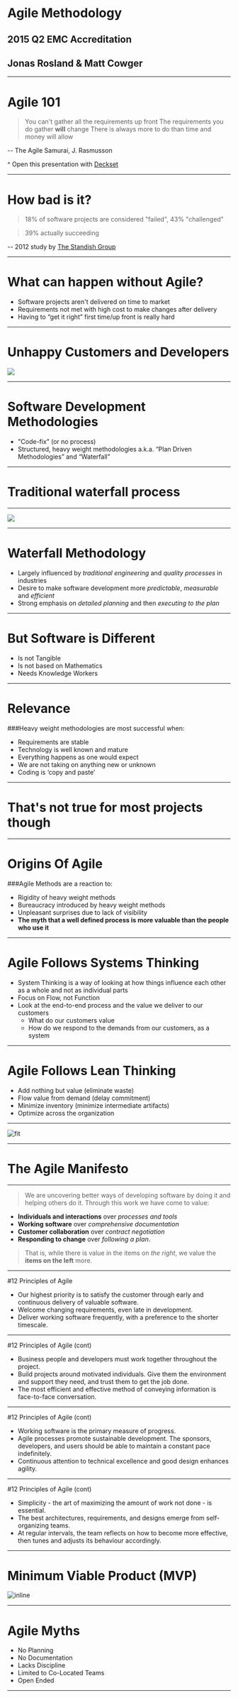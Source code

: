 # Agile Methodology
## 2015 Q2 EMC Accreditation
## Jonas Rosland & Matt Cowger

---

# Agile 101

> You can't gather all the requirements up front
 The requirements you do gather **will** change
 There is always more to do than time and money will allow

-- The Agile Samurai, J. Rasmusson

^ Open this presentation with [Deckset](http://www.decksetapp.com/)

---

# How bad is it?

> 18% of software projects are considered "failed", 43% "challenged"

> 39% actually succeeding

-- 2012 study by [The Standish Group](http://www.versionone.com/assets/img/files/CHAOSManifesto2013.pdf)

---

# What can happen without Agile?

* Software projects aren't delivered on time to market
* Requirements not met with high cost to make changes after delivery
* Having to “get it right” first time/up front is really hard

---

# Unhappy Customers and Developers
![](http://www.therelationalmarketer.com/wp-content/uploads/2009/02/11389_0_Fotolia_11045915_Subscription_L1.jpg)

---

# Software Development Methodologies
* "Code-fix” (or no process)
* Structured, heavy weight methodologies a.k.a.
“Plan Driven Methodologies” and “Waterfall”

---

# Traditional waterfall process

---

![](http://i.ytimg.com/vi/_ZKvvaZEFKE/maxresdefault.jpg)

---

# Waterfall Methodology

* Largely influenced by _traditional engineering_ and _quality processes_ in industries
* Desire to make software development more _predictable_, _measurable_ and _efficient_
* Strong emphasis on _detailed planning_ and then _executing to the plan_

---

# But Software is Different

* Is not Tangible
* Is not based on Mathematics
* Needs Knowledge Workers

---

# Relevance
###Heavy weight methodologies are most successful when:

 - Requirements are stable
 - Technology is well known and mature
 - Everything happens as one would expect
 - We are not taking on anything new or unknown
 - Coding is ‘copy and paste’

---

# That's not true for most projects though

---

# Origins Of Agile

###Agile Methods are a reaction to:

* Rigidity of heavy weight methods
* Bureaucracy introduced by heavy weight methods
* Unpleasant surprises due to lack of visibility
* **The myth that a well defined process is more valuable than the people who use it**

---

# Agile Follows Systems Thinking
* System Thinking is a way of looking at how things influence each other as a whole and not as individual parts
* Focus on Flow, not Function
* Look at the end-to-end process and the value we deliver to our customers
  * What do our customers value
  * How do we respond to the demands from our customers, as a system

---

# Agile Follows Lean Thinking
* Add nothing but value (eliminate waste)
* Flow value from demand (delay commitment)
* Minimize inventory (minimize intermediate artifacts)
* Optimize across the organization

---

![fit](http://www.flockofbirds.nl/wp/wp-content/uploads/2014/03/Agile-Development-Diagram.jpg)

---

# The Agile Manifesto

---

>We are uncovering better ways of developing software by doing it and helping others do it. Through this work we have come to value:

* **Individuals and interactions** over _processes and tools_
* **Working software** over _comprehensive documentation_
* **Customer collaboration** over _contract negotiation_
* **Responding to change** over _following a plan_.

>That is, while there is value in the items on _the right_,
we value the **items on the left** more.

---

#12 Principles of Agile

* Our highest priority is to satisfy the customer through early and continuous delivery of valuable software.
* Welcome changing requirements, even late in development.
* Deliver working software frequently, with a preference to the shorter timescale.

---

#12 Principles of Agile (cont)

* Business people and developers must work together throughout the project.
* Build projects around motivated individuals. Give them the environment and support they need, and trust them to get the job done.
* The most efficient and effective method of conveying information is face-to-face conversation.

---

#12 Principles of Agile (cont)

* Working software is the primary measure of progress.
* Agile processes promote sustainable development. The sponsors, developers, and users should be able to maintain a constant pace indefinitely.
* Continuous attention to technical excellence and good design enhances agility.

---

#12 Principles of Agile (cont)

* Simplicity - the art of maximizing the amount of work not done - is essential.
* The best architectures, requirements, and designs emerge from self-organizing teams.
* At regular intervals, the team reflects on how to become more effective, then tunes and adjusts its behaviour accordingly.

---

# Minimum Viable Product (MVP)

![inline](../devops-geekweek/images/mvp_fail_01.png)

---

# Agile Myths

* No Planning
* No Documentation
* Lacks Discipline
* Limited to Co-Located Teams
* Open Ended

---
